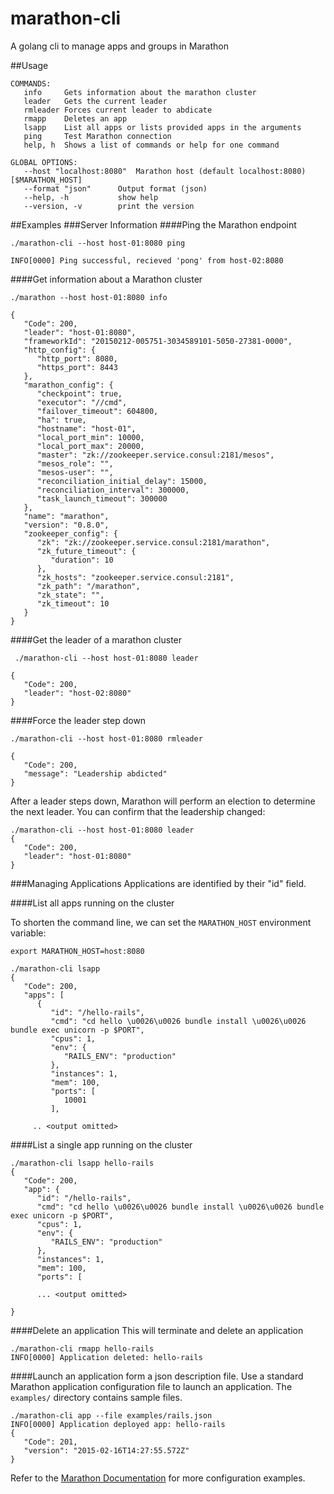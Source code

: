 # marathon-cli
A golang cli to manage apps and groups in Marathon

##Usage

```
COMMANDS:
   info		Gets information about the marathon cluster
   leader	Gets the current leader
   rmleader	Forces current leader to abdicate
   rmapp	Deletes an app
   lsapp	List all apps or lists provided apps in the arguments
   ping		Test Marathon connection
   help, h	Shows a list of commands or help for one command

GLOBAL OPTIONS:
   --host "localhost:8080"	Marathon host (default localhost:8080) [$MARATHON_HOST]
   --format "json"		Output format (json)
   --help, -h			show help
   --version, -v		print the version
```

##Examples
###Server Information
####Ping the Marathon endpoint

```
./marathon-cli --host host-01:8080 ping

INFO[0000] Ping successful, recieved 'pong' from host-02:8080 

```

####Get information about a Marathon cluster
```
./marathon --host host-01:8080 info

{
   "Code": 200,
   "leader": "host-01:8080",
   "frameworkId": "20150212-005751-3034589101-5050-27381-0000",
   "http_config": {
      "http_port": 8080,
      "https_port": 8443
   },
   "marathon_config": {
      "checkpoint": true,
      "executor": "//cmd",
      "failover_timeout": 604800,
      "ha": true,
      "hostname": "host-01",
      "local_port_min": 10000,
      "local_port_max": 20000,
      "master": "zk://zookeeper.service.consul:2181/mesos",
      "mesos_role": "",
      "mesos-user": "",
      "reconciliation_initial_delay": 15000,
      "reconciliation_interval": 300000,
      "task_launch_timeout": 300000
   },
   "name": "marathon",
   "version": "0.8.0",
   "zookeeper_config": {
      "zk": "zk://zookeeper.service.consul:2181/marathon",
      "zk_future_timeout": {
         "duration": 10
      },
      "zk_hosts": "zookeeper.service.consul:2181",
      "zk_path": "/marathon",
      "zk_state": "",
      "zk_timeout": 10
   }
}

```


####Get the leader of a marathon cluster

```
 ./marathon-cli --host host-01:8080 leader

{
   "Code": 200,
   "leader": "host-02:8080"
}
```

####Force the leader step down
```
./marathon-cli --host host-01:8080 rmleader

{
   "Code": 200,
   "message": "Leadership abdicted"
}
```

After a leader steps down, Marathon will perform an election to determine the next leader. You can confirm that the leadership changed:

```
./marathon-cli --host host-01:8080 leader
{
   "Code": 200,
   "leader": "host-01:8080"
}
```

###Managing Applications
Applications are identified by their "id" field.

####List all apps running on the cluster

To shorten the command line, we can set the `MARATHON_HOST` environment variable:

```
export MARATHON_HOST=host:8080
```

```
./marathon-cli lsapp
{
   "Code": 200,
   "apps": [
      {
         "id": "/hello-rails",
         "cmd": "cd hello \u0026\u0026 bundle install \u0026\u0026 bundle exec unicorn -p $PORT",
         "cpus": 1,
         "env": {
            "RAILS_ENV": "production"
         },
         "instances": 1,
         "mem": 100,
         "ports": [
            10001
         ],

     .. <output omitted>
```

####List a single app running on the cluster

```
./marathon-cli lsapp hello-rails
{
   "Code": 200,
   "app": {
      "id": "/hello-rails",
      "cmd": "cd hello \u0026\u0026 bundle install \u0026\u0026 bundle exec unicorn -p $PORT",
      "cpus": 1,
      "env": {
         "RAILS_ENV": "production"
      },
      "instances": 1,
      "mem": 100,
      "ports": [

      ... <output omitted>

}

```

####Delete an application
This will terminate and delete an application

```
./marathon-cli rmapp hello-rails
INFO[0000] Application deleted: hello-rails
```


####Launch an application form a json description file.
Use a standard Marathon application configuration file to launch an application. The `examples/` directory contains sample files.


```
./marathon-cli app --file examples/rails.json
INFO[0000] Application deployed app: hello-rails
{
   "Code": 201,
   "version": "2015-02-16T14:27:55.572Z"
}
```

Refer to the [Marathon Documentation](https://mesosphere.github.io/marathon/docs/rest-api.html#post-/v2/apps) for more configuration examples.


 
